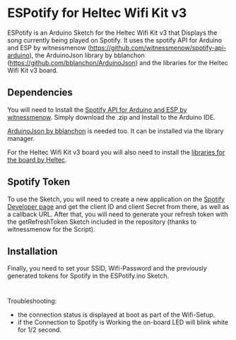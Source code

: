 # ESPotify for Heltec Wifi Kit v3

ESPotify is an Arduino Sketch for the Heltec Wifi Kit v3 that Displays the song currently being played on Spotify. It uses the spotify API for Arduino and ESP by witnessmenow (https://github.com/witnessmenow/spotify-api-arduino), the ArduinoJson library by bblanchon (https://github.com/bblanchon/ArduinoJson) and the libraries for the Heltec Wifi Kit v3 board.

## Dependencies

You will need to Install the [Spotify API for Arduino and ESP by witnessmenow](https://github.com/witnessmenow/spotify-api-arduino). Simply download the .zip and Install to the Arduino IDE. 

[ArduinoJson by bblanchon]([https://github.com/bblanchon/ArduinoJson](https://github.com/bblanchon/ArduinoJson)) is needed too. It can be installed via the library manager. 

For the Heltec Wifi Kit v3 board you will also need to install the [libraries for the board by Heltec](https://github.com/HelTecAutomation/Heltec_ESP32). 


## Spotify Token

To use the Sketch, you will need to create a new application on the [Spotify Developer page](https://developer.spotify.com/dashboard/login) and get the client ID and client Secret from there, as well as a callback URL. After that, you will need to generate your refresh token with the getRefreshToken Sketch included in the repository (thanks to witnessmenow for the Script).

## Installation


Finally, you need to set your SSID, Wifi-Password and the previously generated tokens for Spotify in the ESPotify.ino Sketch. 
#
Troubleshooting: 
- the connection status is displayed at boot as part of the Wifi-Setup. 
- if the Connection to Spotify is Working the on-board LED will blink white for 1/2 second. 
